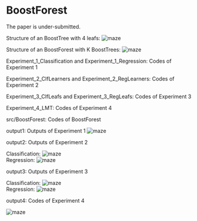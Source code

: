 # BoostForest

The paper is under-submitted.



Structure of an BoostTree with 4 leafs:
![maze](https://github.com/zhaochangming/BoostForest/master/FigASTree.png)  

Structure of an BoostForest with K BoostTrees:
![maze](https://github.com/zhaochangming/BoostForest/master/FigASForest.png)  

Experiment_1_Classification and Experiment_1_Regression: Codes of Experiment 1

Experiment_2_ClfLearners and Experiment_2_RegLearners: Codes of Experiment 2

Experiment_3_ClfLeafs and Experiment_3_RegLeafs: Codes of Experiment 3

Experiment_4_LMT: Codes of Experiment 4

src/BoostForest: Codes of BoostForest

output1: Outputs of Experiment 1
![maze](https://github.com/zhaochangming/BoostForest/master/ex_1.png)  

output2: Outputs of Experiment 2

Classification:
![maze](https://github.com/zhaochangming/BoostForest/master/ex_2_clf.png)  
Regression:
![maze](https://github.com/zhaochangming/BoostForest/master/ex_2_reg.png)  

output3: Outputs of Experiment 3

Classification:
![maze](https://github.com/zhaochangming/BoostForest/master/ex_3_clf.png)  
Regression:
![maze](https://github.com/zhaochangming/BoostForest/master/ex_3_reg.png)  

output4: Codes of Experiment 4

![maze](https://github.com/zhaochangming/BoostForest/master/ex_4.png)  
